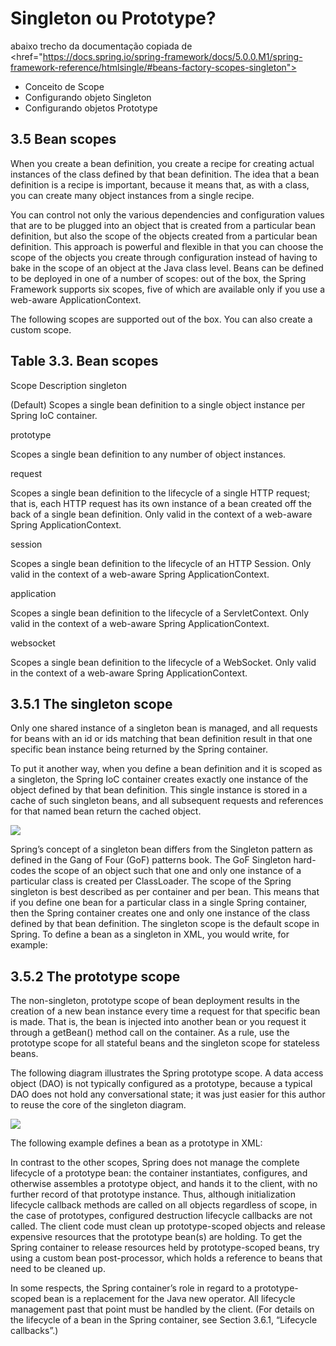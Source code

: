 # Singleton ou Prototype? 
abaixo trecho da documentação copiada de <href="https://docs.spring.io/spring-framework/docs/5.0.0.M1/spring-framework-reference/htmlsingle/#beans-factory-scopes-singleton">

- Conceito de Scope
- Configurando objeto Singleton
- Configurando objetos Prototype 

## 3.5 Bean scopes
When you create a bean definition, you create a recipe for creating actual instances of the class defined by that bean definition. The idea that a bean definition is a recipe is important, because it means that, as with a class, you can create many object instances from a single recipe.

You can control not only the various dependencies and configuration values that are to be plugged into an object that is created from a particular bean definition, but also the scope of the objects created from a particular bean definition. This approach is powerful and flexible in that you can choose the scope of the objects you create through configuration instead of having to bake in the scope of an object at the Java class level. Beans can be defined to be deployed in one of a number of scopes: out of the box, the Spring Framework supports six scopes, five of which are available only if you use a web-aware ApplicationContext.

The following scopes are supported out of the box. You can also create a custom scope.

## Table 3.3. Bean scopes

Scope	Description
singleton

(Default) Scopes a single bean definition to a single object instance per Spring IoC container.

prototype

Scopes a single bean definition to any number of object instances.

request

Scopes a single bean definition to the lifecycle of a single HTTP request; that is, each HTTP request has its own instance of a bean created off the back of a single bean definition. Only valid in the context of a web-aware Spring ApplicationContext.

session

Scopes a single bean definition to the lifecycle of an HTTP Session. Only valid in the context of a web-aware Spring ApplicationContext.

application

Scopes a single bean definition to the lifecycle of a ServletContext. Only valid in the context of a web-aware Spring ApplicationContext.

websocket

Scopes a single bean definition to the lifecycle of a WebSocket. Only valid in the context of a web-aware Spring ApplicationContext.

## 3.5.1 The singleton scope
Only one shared instance of a singleton bean is managed, and all requests for beans with an id or ids matching that bean definition result in that one specific bean instance being returned by the Spring container.

To put it another way, when you define a bean definition and it is scoped as a singleton, the Spring IoC container creates exactly one instance of the object defined by that bean definition. This single instance is stored in a cache of such singleton beans, and all subsequent requests and references for that named bean return the cached object.

<img src="https://docs.spring.io/spring-framework/docs/5.0.0.M1/spring-framework-reference/htmlsingle/images/singleton.png" >

Spring’s concept of a singleton bean differs from the Singleton pattern as defined in the Gang of Four (GoF) patterns book. The GoF Singleton hard-codes the scope of an object such that one and only one instance of a particular class is created per ClassLoader. The scope of the Spring singleton is best described as per container and per bean. This means that if you define one bean for a particular class in a single Spring container, then the Spring container creates one and only one instance of the class defined by that bean definition. The singleton scope is the default scope in Spring. To define a bean as a singleton in XML, you would write, for example:

<bean id="accountService" class="com.foo.DefaultAccountService"/>

<!-- the following is equivalent, though redundant (singleton scope is the default) -->
<bean id="accountService" class="com.foo.DefaultAccountService" scope="singleton"/>

## 3.5.2 The prototype scope
The non-singleton, prototype scope of bean deployment results in the creation of a new bean instance every time a request for that specific bean is made. That is, the bean is injected into another bean or you request it through a getBean() method call on the container. As a rule, use the prototype scope for all stateful beans and the singleton scope for stateless beans.

The following diagram illustrates the Spring prototype scope. A data access object (DAO) is not typically configured as a prototype, because a typical DAO does not hold any conversational state; it was just easier for this author to reuse the core of the singleton diagram.

<img src="https://docs.spring.io/spring-framework/docs/5.0.0.M1/spring-framework-reference/htmlsingle/images/prototype.png">

The following example defines a bean as a prototype in XML:

<bean id="accountService" class="com.foo.DefaultAccountService" scope="prototype"/>
In contrast to the other scopes, Spring does not manage the complete lifecycle of a prototype bean: the container instantiates, configures, and otherwise assembles a prototype object, and hands it to the client, with no further record of that prototype instance. Thus, although initialization lifecycle callback methods are called on all objects regardless of scope, in the case of prototypes, configured destruction lifecycle callbacks are not called. The client code must clean up prototype-scoped objects and release expensive resources that the prototype bean(s) are holding. To get the Spring container to release resources held by prototype-scoped beans, try using a custom bean post-processor, which holds a reference to beans that need to be cleaned up.

In some respects, the Spring container’s role in regard to a prototype-scoped bean is a replacement for the Java new operator. All lifecycle management past that point must be handled by the client. (For details on the lifecycle of a bean in the Spring container, see Section 3.6.1, “Lifecycle callbacks”.)




